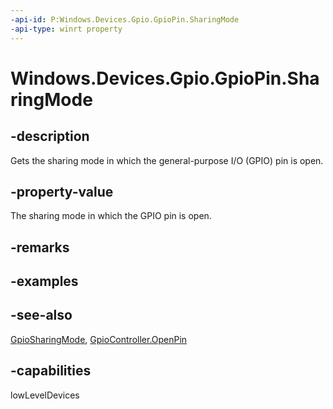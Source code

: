 ```yaml
---
-api-id: P:Windows.Devices.Gpio.GpioPin.SharingMode
-api-type: winrt property
---
```


<!-- Property syntax
public Windows.Devices.Gpio.GpioSharingMode SharingMode { get; }
-->

# Windows.Devices.Gpio.GpioPin.SharingMode

## -description
Gets the sharing mode in which the general-purpose I/O (GPIO) pin is open.

## -property-value
The sharing mode in which the GPIO pin is open.

## -remarks

## -examples

## -see-also
[GpioSharingMode](gpiosharingmode.md), [GpioController.OpenPin](gpiocontroller_openpin.md)

## -capabilities
lowLevelDevices
